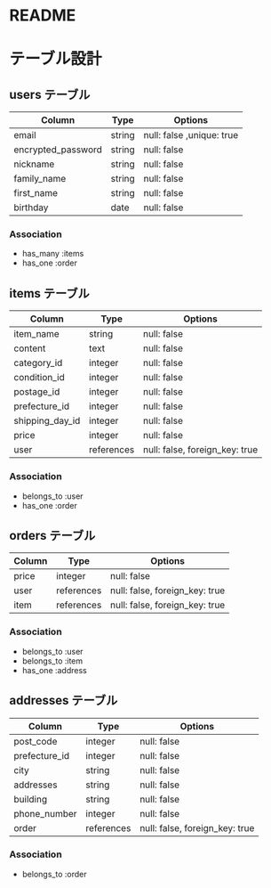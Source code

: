 # README

# テーブル設計

## users テーブル

| Column             | Type   | Options                  |
| ------------------ | ------ | ------------------------ |
| email              | string | null: false ,unique: true|
| encrypted_password | string | null: false              |
| nickname           | string | null: false              |
| family_name        | string | null: false              |
| first_name         | string | null: false              |
| birthday           | date   | null: false              |

### Association

- has_many :items
- has_one  :order


## items テーブル

| Column          | Type       | Options                        |
| --------------- | ---------- | ------------------------------ |
| item_name       | string     | null: false                    |
| content         | text       | null: false                    |
| category_id     | integer    | null: false                    |
| condition_id    | integer    | null: false                    |
| postage_id      | integer    | null: false                    |
| prefecture_id   | integer    | null: false                    |
| shipping_day_id | integer    | null: false                    |
| price           | integer    | null: false                    |
| user            | references | null: false, foreign_key: true |

### Association

- belongs_to  :user
- has_one     :order


## orders テーブル

| Column          | Type       | Options                        |
| --------------- | ---------- | ------------------------------ |
| price           | integer    | null: false                    |
| user            | references | null: false, foreign_key: true |
| item            | references | null: false, foreign_key: true |

### Association

- belongs_to :user
- belongs_to :item
- has_one    :address


## addresses テーブル

| Column        | Type       | Options                        |
| ------------- | ---------- | ------------------------------ |
| post_code     | integer    | null: false                    |
| prefecture_id | integer    | null: false                    |
| city          | string     | null: false                    |
| addresses     | string     | null: false                    |
| building      | string     | null: false                    |
| phone_number  | integer    | null: false                    |
| order         | references | null: false, foreign_key: true |

### Association

- belongs_to :order